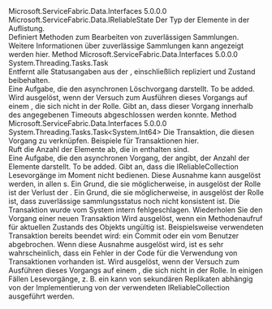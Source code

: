 <Type Name="IReliableCollection&lt;T&gt;" FullName="Microsoft.ServiceFabric.Data.Collections.IReliableCollection&lt;T&gt;">
  <TypeSignature Language="C#" Value="public interface IReliableCollection&lt;T&gt; : Microsoft.ServiceFabric.Data.IReliableState" />
  <TypeSignature Language="ILAsm" Value=".class public interface auto ansi abstract IReliableCollection`1&lt;T&gt; implements class Microsoft.ServiceFabric.Data.IReliableState" />
  <TypeSignature Language="DocId" Value="T:Microsoft.ServiceFabric.Data.Collections.IReliableCollection`1" />
  <TypeSignature Language="VB.NET" Value="Public Interface IReliableCollection(Of T)&#xA;Implements IReliableState" />
  <TypeSignature Language="F#" Value="type IReliableCollection&lt;'T&gt; = interface&#xA;    interface IReliableState" />
  <AssemblyInfo>
    <AssemblyName>Microsoft.ServiceFabric.Data.Interfaces</AssemblyName>
    <AssemblyVersion>5.0.0.0</AssemblyVersion>
  </AssemblyInfo>
  <TypeParameters>
    <TypeParameter Name="T" />
  </TypeParameters>
  <Interfaces>
    <Interface>
      <InterfaceName>Microsoft.ServiceFabric.Data.IReliableState</InterfaceName>
    </Interface>
  </Interfaces>
  <Docs>
    <typeparam name="T">Der Typ der Elemente in der Auflistung.</typeparam>
    <summary>
      <para>Definiert Methoden zum Bearbeiten von zuverlässigen Sammlungen.</para>
    </summary>
    <remarks>
      <para>Weitere Informationen über zuverlässige Sammlungen kann angezeigt werden <see href="https://docs.microsoft.com/azure/service-fabric/service-fabric-reliable-services-reliable-collections">hier</see>.</para>
    </remarks>
  </Docs>
  <Members>
    <Member MemberName="ClearAsync">
      <MemberSignature Language="C#" Value="public System.Threading.Tasks.Task ClearAsync ();" />
      <MemberSignature Language="ILAsm" Value=".method public hidebysig newslot virtual instance class System.Threading.Tasks.Task ClearAsync() cil managed" />
      <MemberSignature Language="DocId" Value="M:Microsoft.ServiceFabric.Data.Collections.IReliableCollection`1.ClearAsync" />
      <MemberSignature Language="VB.NET" Value="Public Function ClearAsync () As Task" />
      <MemberSignature Language="F#" Value="abstract member ClearAsync : unit -&gt; System.Threading.Tasks.Task" Usage="iReliableCollection.ClearAsync " />
      <MemberType>Method</MemberType>
      <AssemblyInfo>
        <AssemblyName>Microsoft.ServiceFabric.Data.Interfaces</AssemblyName>
        <AssemblyVersion>5.0.0.0</AssemblyVersion>
      </AssemblyInfo>
      <ReturnValue>
        <ReturnType>System.Threading.Tasks.Task</ReturnType>
      </ReturnValue>
      <Parameters />
      <Docs>
        <summary>
          <para>Entfernt alle Statusangaben aus der <see cref="T:Microsoft.ServiceFabric.Data.Collections.IReliableCollection`1" />, einschließlich repliziert und Zustand beibehalten.</para>
        </summary>
        <returns>
          <para>Eine Aufgabe, die den asynchronen Löschvorgang darstellt.</para>
        </returns>
        <remarks>To be added.</remarks>
        <exception cref="T:System.Fabric.FabricNotPrimaryException">
          <para>Wird ausgelöst, wenn der Versuch zum Ausführen dieses Vorgangs auf einem <cref name="IReliableCollection{T}" /> , die sich nicht in der <see cref="F:System.Fabric.ReplicaRole.Primary" /> Rolle.</para>
        </exception>
        <exception cref="T:System.TimeoutException">
          <para>Gibt an, dass dieser Vorgang innerhalb des angegebenen Timeouts abgeschlossen werden konnte.</para>
        </exception>
      </Docs>
    </Member>
    <Member MemberName="GetCountAsync">
      <MemberSignature Language="C#" Value="public System.Threading.Tasks.Task&lt;long&gt; GetCountAsync (Microsoft.ServiceFabric.Data.ITransaction tx);" />
      <MemberSignature Language="ILAsm" Value=".method public hidebysig newslot virtual instance class System.Threading.Tasks.Task`1&lt;int64&gt; GetCountAsync(class Microsoft.ServiceFabric.Data.ITransaction tx) cil managed" />
      <MemberSignature Language="DocId" Value="M:Microsoft.ServiceFabric.Data.Collections.IReliableCollection`1.GetCountAsync(Microsoft.ServiceFabric.Data.ITransaction)" />
      <MemberSignature Language="VB.NET" Value="Public Function GetCountAsync (tx As ITransaction) As Task(Of Long)" />
      <MemberSignature Language="F#" Value="abstract member GetCountAsync : Microsoft.ServiceFabric.Data.ITransaction -&gt; System.Threading.Tasks.Task&lt;int64&gt;" Usage="iReliableCollection.GetCountAsync tx" />
      <MemberType>Method</MemberType>
      <AssemblyInfo>
        <AssemblyName>Microsoft.ServiceFabric.Data.Interfaces</AssemblyName>
        <AssemblyVersion>5.0.0.0</AssemblyVersion>
      </AssemblyInfo>
      <ReturnValue>
        <ReturnType>System.Threading.Tasks.Task&lt;System.Int64&gt;</ReturnType>
      </ReturnValue>
      <Parameters>
        <Parameter Name="tx" Type="Microsoft.ServiceFabric.Data.ITransaction" />
      </Parameters>
      <Docs>
        <param name="tx">
            Die Transaktion, die diesen Vorgang zu verknüpfen. Beispiele für Transaktionen <see href="https://docs.microsoft.com/azure/service-fabric/service-fabric-work-with-reliable-collections">hier</see>.
            </param>
        <summary>
          <para>Ruft die Anzahl der Elemente ab, die in <see cref="T:Microsoft.ServiceFabric.Data.Collections.IReliableCollection`1" /> enthalten sind.</para>
        </summary>
        <returns>
          <para>Eine Aufgabe, die den asynchronen Vorgang, der angibt, der Anzahl der Elemente darstellt.</para>
        </returns>
        <remarks>To be added.</remarks>
        <exception cref="T:System.Fabric.FabricNotReadableException">
          <para>Gibt an, dass die IReliableCollection Lesevorgänge im Moment nicht bedienen.
            Diese Ausnahme kann ausgelöst werden, in allen <see cref="T:System.Fabric.ReplicaRole" />s.
            Ein Grund, die sie möglicherweise, in ausgelöst der <see cref="F:System.Fabric.ReplicaRole.Primary" /> Rolle ist der Verlust der <see cref="P:System.Fabric.IStatefulServicePartition.ReadStatus" />.
            Ein Grund, die sie möglicherweise, in ausgelöst der <see cref="F:System.Fabric.ReplicaRole.ActiveSecondary" /> Rolle ist, dass zuverlässige sammlungsstatus noch nicht konsistent ist.</para>
        </exception>
        <exception cref="T:System.Fabric.TransactionFaultedException">Die Transaktion wurde vom System intern fehlgeschlagen. Wiederholen Sie den Vorgang einer neuen Transaktion</exception>
        <exception cref="T:System.InvalidOperationException">
            Wird ausgelöst, wenn ein Methodenaufruf für aktuellen Zustands des Objekts ungültig ist.
            Beispielsweise verwendeten Transaktion bereits beendet wird: ein Commit oder ein vom Benutzer abgebrochen.
            Wenn diese Ausnahme ausgelöst wird, ist es sehr wahrscheinlich, dass ein Fehler in der Code für die Verwendung von Transaktionen vorhanden ist.
            </exception>
        <exception cref="T:System.Fabric.FabricNotPrimaryException">
          <para>Wird ausgelöst, wenn der Versuch zum Ausführen dieses Vorgangs auf einem <see cref="T:Microsoft.ServiceFabric.Data.Collections.IReliableCollection`1" /> , die sich nicht in der <see cref="F:System.Fabric.ReplicaRole.Primary" /> Rolle.
            In einigen Fällen Lesevorgänge, z. B. ein kann von sekundären Replikaten abhängig von der Implementierung von der verwendeten IReliableCollection ausgeführt werden.</para>
        </exception>
      </Docs>
    </Member>
  </Members>
</Type>